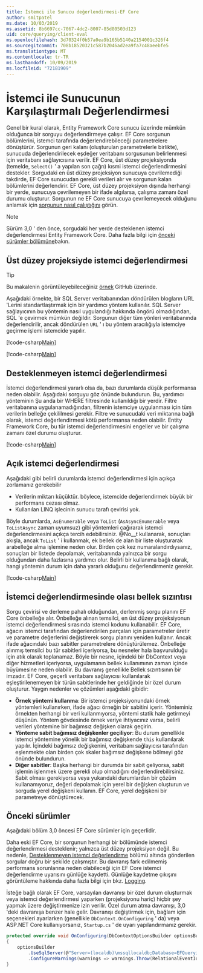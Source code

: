 ```yaml
---
title: İstemci ile Sunucu değerlendirmesi-EF Core
author: smitpatel
ms.date: 10/03/2019
ms.assetid: 8b6697cc-7067-4dc2-8007-85d80503d123
uid: core/querying/client-eval
ms.openlocfilehash: 3d70324f0b57a0ea9b165b5140a2154001c326f4
ms.sourcegitcommit: 708b18520321c587b2046ad2ea9fa7c48aeebfe5
ms.translationtype: MT
ms.contentlocale: tr-TR
ms.lasthandoff: 10/09/2019
ms.locfileid: "72181909"
---
```

# <a name="client-vs-server-evaluation"></a>İstemci ile Sunucunun Karşılaştırmalı Değerlendirmesi

Genel bir kural olarak, Entity Framework Core sunucu üzerinde mümkün olduğunca bir sorguyu değerlendirmeye çalışır. EF Core sorgunun bölümlerini, istemci tarafında değerlendirebileceği parametrelere dönüştürür. Sorgunun geri kalanı (oluşturulan parametrelerle birlikte), sunucuda değerlendirilecek eşdeğer veritabanı sorgusunun belirlenmesi için veritabanı sağlayıcısına verilir. EF Core, üst düzey projeksiyonda (temelde, `Select()` ' a yapılan son çağrı) kısmi istemci değerlendirmesini destekler. Sorgudaki en üst düzey projeksiyon sunucuya çevrilemediği takdirde, EF Core sunucudan gerekli verileri alır ve sorgunun kalan bölümlerini değerlendirir. EF Core, üst düzey projeksiyon dışında herhangi bir yerde, sunucuya çevrilemeyen bir ifade algılarsa, çalışma zamanı özel durumu oluşturur. Sorgunun ne EF Core sunucuya çevrilemeyecek olduğunu anlamak için [sorgunun nasıl çalıştığını](xref:core/querying/how-query-works) görün.

> [!NOTE]
> Sürüm 3,0 ' den önce, sorgudaki her yerde desteklenen istemci değerlendirmesi Entity Framework Core. Daha fazla bilgi için [önceki sürümler bölümüne](#previous-versions)bakın.

## <a name="client-evaluation-in-the-top-level-projection"></a>Üst düzey projeksiyde istemci değerlendirmesi

> [!TIP]
> Bu makalenin görüntüleyebileceğiniz [örnek](https://github.com/aspnet/EntityFramework.Docs/tree/master/samples/core/Querying) GitHub üzerinde.

Aşağıdaki örnekte, bir SQL Server veritabanından döndürülen blogların URL 'Lerini standartlaştırmak için bir yardımcı yöntem kullanılır. SQL Server sağlayıcının bu yöntemin nasıl uygulandığı hakkında öngörü olmadığından, SQL 'e çevirmek mümkün değildir. Sorgunun diğer tüm yönleri veritabanında değerlendirilir, ancak döndürülen `URL` ' ı bu yöntem aracılığıyla istemciye geçirme işlemi istemcide yapılır.

[!code-csharp[Main](../../../samples/core/Querying/ClientEval/Sample.cs#ClientProjection)]

[!code-csharp[Main](../../../samples/core/Querying/ClientEval/Sample.cs#ClientMethod)]

## <a name="unsupported-client-evaluation"></a>Desteklenmeyen istemci değerlendirmesi

İstemci değerlendirmesi yararlı olsa da, bazı durumlarda düşük performansa neden olabilir. Aşağıdaki sorguyu göz önünde bulundurun. Bu, yardımcı yönteminin Şu anda bir WHERE filtresinde kullanıldığı bir yerdir. Filtre veritabanına uygulanamadığından, filtrenin istemciye uygulanması için tüm verilerin belleğe çekililmesi gerekir. Filtre ve sunucudaki veri miktarına bağlı olarak, istemci değerlendirmesi kötü performansa neden olabilir. Entity Framework Core, bu tür istemci değerlendirmesini engeller ve bir çalışma zamanı özel durumu oluşturur.

[!code-csharp[Main](../../../samples/core/Querying/ClientEval/Sample.cs#ClientWhere)]

## <a name="explicit-client-evaluation"></a>Açık istemci değerlendirmesi

Aşağıdaki gibi belirli durumlarda istemci değerlendirmesi için açıkça zorlamanız gerekebilir

- Verilerin miktarı küçüktür. böylece, istemcide değerlendirmek büyük bir performans cezası olmaz.
- Kullanılan LINQ işlecinin sunucu tarafı çevirisi yok.

Böyle durumlarda, `AsEnumerable` veya `ToList` (`AsAsyncEnumerable` veya `ToListAsync` zaman uyumsuz) gibi yöntemleri çağırarak istemci değerlendirmesini açıkça tercih edebilirsiniz. @No__t kullanarak, sonuçları akışla, ancak `ToList` ' i kullanmak, ek bellek de alan bir liste oluşturarak arabelleğe alma işlemine neden olur. Birden çok kez numaralandırdıysanız, sonuçları bir listede depolamak, veritabanında yalnızca bir sorgu olduğundan daha fazlasına yardımcı olur. Belirli bir kullanıma bağlı olarak, hangi yöntemin durum için daha yararlı olduğunu değerlendirmeniz gerekir.

[!code-csharp[Main](../../../samples/core/Querying/ClientEval/Sample.cs#ExplicitClientEval)]

## <a name="potential-memory-leak-in-client-evaluation"></a>İstemci değerlendirmesinde olası bellek sızıntısı

Sorgu çevirisi ve derleme pahalı olduğundan, derlenmiş sorgu planını EF Core önbelleğe alır. Önbelleğe alınan temsilci, en üst düzey projeksiyonun istemci değerlendirmesi sırasında istemci kodunu kullanabilir. EF Core, ağacın istemci tarafından değerlendirilen parçaları için parametreler üretir ve parametre değerlerini değiştirerek sorgu planını yeniden kullanır. Ancak ifade ağacındaki bazı sabitler parametrelere dönüştürülemez. Önbelleğe alınmış temsilci bu tür sabitleri içeriyorsa, bu nesneler hala başvurulduğu için atık olarak toplanamaz. Böyle bir nesne, içindeki bir DbContext veya diğer hizmetleri içeriyorsa, uygulamanın bellek kullanımının zaman içinde büyümesine neden olabilir. Bu davranış genellikle Bellek sızıntısının bir imzadır. EF Core, geçerli veritabanı sağlayıcısı kullanılarak eşleştirilenemeyen bir türün sabitlerinde her geldiğinde bir özel durum oluşturur. Yaygın nedenler ve çözümleri aşağıdaki gibidir:

- **Örnek yöntemi kullanma**: Bir istemci projeksiyonundaki örnek yöntemleri kullanırken, ifade ağacı örneğin bir sabitini içerir. Yönteminiz örnekten herhangi bir veri kullanmıyorsa, yöntemi statik hale getirmeyi düşünün. Yöntem gövdesinde örnek veriye ihtiyacınız varsa, belirli verileri yöntemine bir bağımsız değişken olarak geçirin.
- **Yönteme sabit bağımsız değişkenler geçiliyor**: Bu durum genellikle istemci yöntemine yönelik bir bağımsız değişkende `this` kullanılarak yapılır. İçindeki bağımsız değişkenini, veritabanı sağlayıcısı tarafından eşlenmekte olan birden çok skaler bağımsız değişkene bölmeyi göz önünde bulundurun.
- **Diğer sabitler**: Başka herhangi bir durumda bir sabit geliyorsa, sabit işlemin işlenmek üzere gerekli olup olmadığını değerlendirebilirsiniz. Sabit olması gerekiyorsa veya yukarıdaki durumlardan bir çözüm kullanamıyoruz, değeri depolamak için yerel bir değişken oluşturun ve sorguda yerel değişkeni kullanın. EF Core, yerel değişkeni bir parametreye dönüştürecek.

## <a name="previous-versions"></a>Önceki sürümler

Aşağıdaki bölüm 3,0 öncesi EF Core sürümler için geçerlidir.

Daha eski EF Core, bir sorgunun herhangi bir bölümünde istemci değerlendirmesi desteklenir; yalnızca üst düzey projeksiyon değil. Bu nedenle, [Desteklenmeyen istemci değerlendirme](#unsupported-client-evaluation) bölümü altında gönderilen sorgular doğru bir şekilde çalışmıştır. Bu davranış fark edilmemiş performans sorunlarına neden olabileceği için EF Core istemci değerlendirme uyarısını günlüğe kaydetti. Günlüğe kaydetme çıkışını görüntüleme hakkında daha fazla bilgi için bkz. [Logging](xref:core/miscellaneous/logging).

İsteğe bağlı olarak EF Core, varsayılan davranışı bir özel durum oluşturmak veya istemci değerlendirmesi yaparken (projeksiyonu hariç) hiçbir şey yapmak üzere değiştirmenize izin verilir. Özel durum atma davranışı, 3,0 'deki davranışa benzer hale gelir. Davranışı değiştirmek için, bağlam için seçenekleri ayarlarken (genellikle `DbContext.OnConfiguring` ' da) veya ASP.NET Core kullanıyorsanız, `Startup.cs` ' de uyarı yapılandırmanız gerekir.

```csharp
protected override void OnConfiguring(DbContextOptionsBuilder optionsBuilder)
{
    optionsBuilder
        .UseSqlServer(@"Server=(localdb)\mssqllocaldb;Database=EFQuerying;Trusted_Connection=True;")
        .ConfigureWarnings(warnings => warnings.Throw(RelationalEventId.QueryClientEvaluationWarning));
}
```
